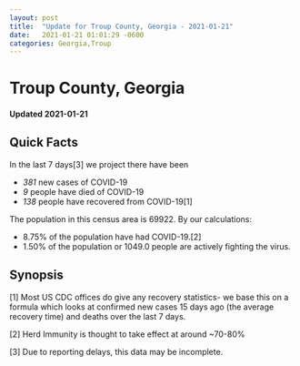 ```yaml
---
layout: post
title:  "Update for Troup County, Georgia - 2021-01-21"
date:   2021-01-21 01:01:29 -0600
categories: Georgia,Troup
---
```


# Troup County, Georgia
#### Updated 2021-01-21

## Quick Facts

In the last 7 days[3] we project there have been
- *381* new cases of COVID-19
- *9* people have died of COVID-19
- *138* people have recovered from COVID-19[1]

The population in this census area is 69922. By our calculations:
- 8.75% of the population have had COVID-19.[2]
- 1.50% of the population or 1049.0 people are actively fighting the virus.

## Synopsis




[1] Most US CDC offices do give any recovery statistics- we base this on a formula which looks at confirmed new cases
15 days ago (the average recovery time) and deaths over the last 7 days.

[2] Herd Immunity is thought to take effect at around ~70-80%

[3] Due to reporting delays, this data may be incomplete.
 
    